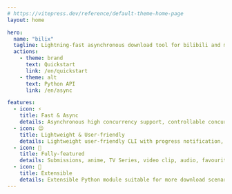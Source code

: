 ```yaml
---
# https://vitepress.dev/reference/default-theme-home-page
layout: home

hero:
  name: "bilix"
  tagline: Lightning-fast asynchronous download tool for bilibili and more
  actions:
    - theme: brand
      text: Quickstart
      link: /en/quickstart
    - theme: alt
      text: Python API
      link: /en/async

features:
  - icon: ⚡️
    title: Fast & Async
    details: Asynchronous high concurrency support, controllable concurrency and speed settings
  - icon: 😉
    title: Lightweight & User-friendly
    details: Lightweight user-friendly CLI with progress notification, focusing on core functionality
  - icon: 📝
    title: Fully-featured
    details: Submissions, anime, TV Series, video clip, audio, favourite, danmaku ,cover...
  - icon: 🔨
    title: Extensible
    details: Extensible Python module suitable for more download scenarios
---
```


